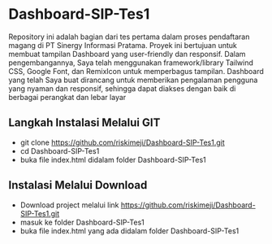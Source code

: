 # Dashboard-SIP-Tes1
Repository ini adalah bagian dari tes pertama dalam proses pendaftaran magang di PT Sinergy Informasi Pratama. Proyek ini bertujuan untuk membuat tampilan Dashboard yang user-friendly dan responsif. Dalam pengembangannya, Saya telah menggunakan framework/library Tailwind CSS, Google Font, dan RemixIcon untuk memperbagus tampilan. Dashboard yang telah Saya buat dirancang untuk memberikan pengalaman pengguna yang nyaman dan responsif, sehingga dapat diakses dengan baik di berbagai perangkat dan lebar layar

## Langkah Instalasi Melalui GIT
- git clone https://github.com/riskimeji/Dashboard-SIP-Tes1.git
- cd Dashboard-SIP-Tes1
- buka file index.html didalam folder Dashboard-SIP-Tes1

## Instalasi Melalui Download
- Download project melalui link https://github.com/riskimeji/Dashboard-SIP-Tes1.git
- masuk ke folder Dashboard-SIP-Tes1
- buka file index.html yang ada didalam folder Dashboard-SIP-Tes1 
